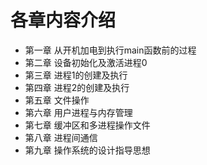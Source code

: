 # 各章内容介绍

- 第一章 从开机加电到执行main函数前的过程
- 第二章 设备初始化及激活进程0
- 第三章 进程1的创建及执行
- 第四章 进程2的创建及执行
- 第五章 文件操作
- 第六章 用户进程与内存管理
- 第七章 缓冲区和多进程操作文件
- 第八章 进程间通信
- 第九章 操作系统的设计指导思想